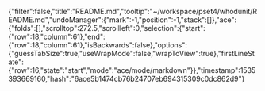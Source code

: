 {"filter":false,"title":"README.md","tooltip":"~/workspace/pset4/whodunit/README.md","undoManager":{"mark":-1,"position":-1,"stack":[]},"ace":{"folds":[],"scrolltop":272.5,"scrollleft":0,"selection":{"start":{"row":18,"column":61},"end":{"row":18,"column":61},"isBackwards":false},"options":{"guessTabSize":true,"useWrapMode":false,"wrapToView":true},"firstLineState":{"row":16,"state":"start","mode":"ace/mode/markdown"}},"timestamp":1535393669160,"hash":"6ace5b1474cb76b24707eb694315309c0dc862d9"}
